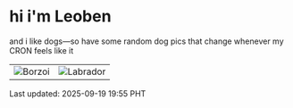 # hi i'm Leoben

and i like dogs—so have some random dog pics that change whenever my CRON feels like it

|  |  |
|--------|----------|
| ![Borzoi](https://random-dog-vercel.vercel.app/api/random-borzoi?v=1758282900) | ![Labrador](https://random-dog-vercel.vercel.app/api/random-labrador?v=1758282900) |

Last updated: 2025-09-19 19:55 PHT
